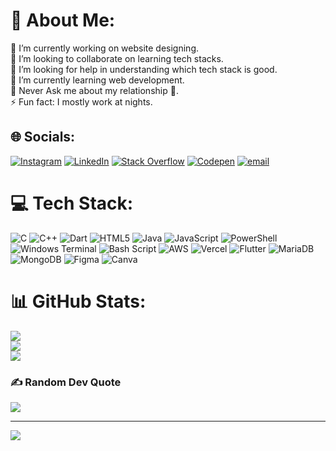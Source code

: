# 💫 About Me:
🔭 I’m currently working on website designing.<br>👯 I’m looking to collaborate on learning tech stacks.<br>🤝 I’m looking for help in understanding which tech stack is good. <br>🌱 I’m currently learning web development.<br>💬 Never Ask me about my relationship 🥲.<br>⚡ Fun fact: I mostly work at nights.


## 🌐 Socials:
[![Instagram](https://img.shields.io/badge/Instagram-%23E4405F.svg?logo=Instagram&logoColor=white)](https://instagram.com/devansh.rajan) [![LinkedIn](https://img.shields.io/badge/LinkedIn-%230077B5.svg?logo=linkedin&logoColor=white)](https://linkedin.com/in/devanshrajan) [![Stack Overflow](https://img.shields.io/badge/-Stackoverflow-FE7A16?logo=stack-overflow&logoColor=white)](https://stackoverflow.com/users/29101943) [![Codepen](https://img.shields.io/badge/Codepen-000000?logo=codepen&logoColor=white)](https://codepen.io/@TheAstronautGuy) [![email](https://img.shields.io/badge/Email-D14836?logo=gmail&logoColor=white)](mailto:theastronautguy2@gmail.com) 

# 💻 Tech Stack:
![C](https://img.shields.io/badge/c-%2300599C.svg?style=for-the-badge&logo=c&logoColor=white) ![C++](https://img.shields.io/badge/c++-%2300599C.svg?style=for-the-badge&logo=c%2B%2B&logoColor=white) ![Dart](https://img.shields.io/badge/dart-%230175C2.svg?style=for-the-badge&logo=dart&logoColor=white) ![HTML5](https://img.shields.io/badge/html5-%23E34F26.svg?style=for-the-badge&logo=html5&logoColor=white) ![Java](https://img.shields.io/badge/java-%23ED8B00.svg?style=for-the-badge&logo=openjdk&logoColor=white) ![JavaScript](https://img.shields.io/badge/javascript-%23323330.svg?style=for-the-badge&logo=javascript&logoColor=%23F7DF1E) ![PowerShell](https://img.shields.io/badge/PowerShell-%235391FE.svg?style=for-the-badge&logo=powershell&logoColor=white) ![Windows Terminal](https://img.shields.io/badge/Windows%20Terminal-%234D4D4D.svg?style=for-the-badge&logo=windows-terminal&logoColor=white) ![Bash Script](https://img.shields.io/badge/bash_script-%23121011.svg?style=for-the-badge&logo=gnu-bash&logoColor=white) ![AWS](https://img.shields.io/badge/AWS-%23FF9900.svg?style=for-the-badge&logo=amazon-aws&logoColor=white) ![Vercel](https://img.shields.io/badge/vercel-%23000000.svg?style=for-the-badge&logo=vercel&logoColor=white) ![Flutter](https://img.shields.io/badge/Flutter-%2302569B.svg?style=for-the-badge&logo=Flutter&logoColor=white) ![MariaDB](https://img.shields.io/badge/MariaDB-003545?style=for-the-badge&logo=mariadb&logoColor=white) ![MongoDB](https://img.shields.io/badge/MongoDB-%234ea94b.svg?style=for-the-badge&logo=mongodb&logoColor=white) ![Figma](https://img.shields.io/badge/figma-%23F24E1E.svg?style=for-the-badge&logo=figma&logoColor=white) ![Canva](https://img.shields.io/badge/Canva-%2300C4CC.svg?style=for-the-badge&logo=Canva&logoColor=white)
# 📊 GitHub Stats:
![](https://github-readme-stats.vercel.app/api?username=AstronautGuy&theme=github_dark&hide_border=false&include_all_commits=true&count_private=true)<br/>
![](https://github-readme-streak-stats.herokuapp.com/?user=AstronautGuy&theme=github_dark&hide_border=false)<br/>
![](https://github-readme-stats.vercel.app/api/top-langs/?username=AstronautGuy&theme=github_dark&hide_border=false&include_all_commits=true&count_private=true&layout=compact)

### ✍️ Random Dev Quote
![](https://quotes-github-readme.vercel.app/api?type=horizontal&theme=radical)

---
[![](https://visitcount.itsvg.in/api?id=AstronautGuy&icon=0&color=0)](https://visitcount.itsvg.in)

<!-- Proudly created with GPRM ( https://gprm.itsvg.in ) -->
